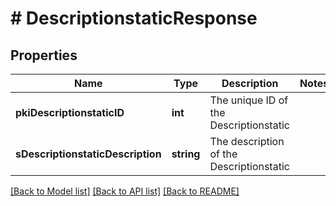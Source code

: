 # # DescriptionstaticResponse

## Properties

Name | Type | Description | Notes
------------ | ------------- | ------------- | -------------
**pkiDescriptionstaticID** | **int** | The unique ID of the Descriptionstatic |
**sDescriptionstaticDescription** | **string** | The description of the Descriptionstatic |

[[Back to Model list]](../../README.md#models) [[Back to API list]](../../README.md#endpoints) [[Back to README]](../../README.md)
